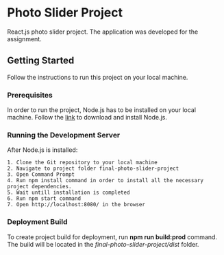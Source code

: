 # **Photo Slider Project**

React.js photo slider project. The application was developed for the assignment.

## Getting Started

Follow the instructions to run this project on your local machine.

### Prerequisites

In order to run the project, Node.js has to be installed on your local machine.
Follow the [link](https://nodejs.org/en/) to download and install Node.js.

### Running the Development Server

After Node.js is installed:

```
1. Clone the Git repository to your local machine
2. Navigate to project folder final-photo-slider-project
3. Open Command Prompt
4. Run npm install command in order to install all the necessary project dependencies. 
5. Wait untill installation is completed
6. Run npm start command
7. Open http://localhost:8080/ in the browser
```

### Deployment Build

To create project build for deployment, run **npm run build:prod** command.
The build will be located in the *final-photo-slider-project/dist* folder.